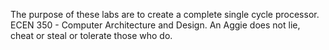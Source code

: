 The purpose of these labs are to create a complete single cycle processor. ECEN 350 - Computer Architecture and Design. An Aggie does not lie, cheat or steal or tolerate those who do.
